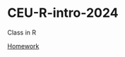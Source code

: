 # CEU-R-intro-2024

Class in R

[Homework](https://github.com/artyomashigov/CEU-R-intro-2024/blob/main/homework.R)
